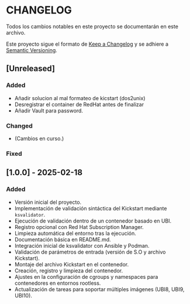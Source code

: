 # CHANGELOG

Todos los cambios notables en este proyecto se documentarán en este archivo.

Este proyecto sigue el formato de [Keep a Changelog](https://keepachangelog.com/en/1.0.0/) y se adhiere a [Semantic Versioning](https://semver.org/spec/v2.0.0.html).

## [Unreleased]
### Added
- Añadir solucion al mal formateo de kicstart (dos2unix)
- Desregistrar el container de RedHat antes de finalizar
- Añadir Vault para password.

### Changed
- (Cambios en curso.)

### Fixed


## [1.0.0] - 2025-02-18
### Added
- Versión inicial del proyecto.
- Implementación de validación sintáctica del Kickstart mediante `ksvalidator`.
- Ejecución de validación dentro de un contenedor basado en UBI.
- Registro opcional con Red Hat Subscription Manager.
- Limpieza automática del entorno tras la ejecución.
- Documentación básica en README.md.
- Integración inicial de ksvalidator con Ansible y Podman.
- Validación de parámetros de entrada (versión de S.O y archivo Kickstart).
- Montaje del archivo Kickstart en el contenedor.
- Creación, registro y limpieza del contenedor.
- Ajustes en la configuración de cgroups y namespaces para contenedores en entornos rootless.
- Actualización de tareas para soportar múltiples imágenes (UBI8, UBI9, UBI10).
